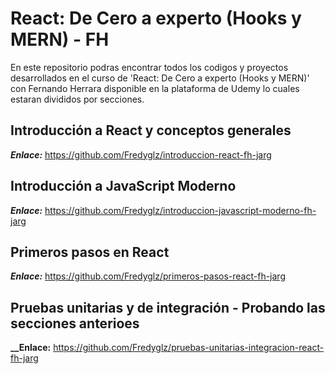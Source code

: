 # React: De Cero a experto (Hooks y MERN) - FH

En este repositorio podras encontrar todos los codigos y proyectos desarrollados en el curso de 'React: De Cero a experto (Hooks y MERN)' con Fernando Herrara 
disponible en la plataforma de Udemy lo cuales estaran divididos por secciones.

## Introducción a React y conceptos generales
**_Enlace:_** https://github.com/Fredyglz/introduccion-react-fh-jarg

## Introducción a JavaScript Moderno
**_Enlace:_** https://github.com/Fredyglz/introduccion-javascript-moderno-fh-jarg

## Primeros pasos en React
**_Enlace:_** https://github.com/Fredyglz/primeros-pasos-react-fh-jarg

## Pruebas unitarias y de integración - Probando las secciones anterioes
**__Enlace:** https://github.com/Fredyglz/pruebas-unitarias-integracion-react-fh-jarg
